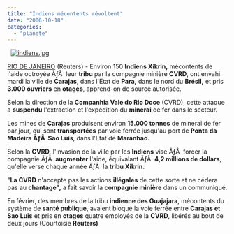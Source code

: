 ```yaml
---
title: "İndiens mécontents révoltent"
date: "2006-10-18"
categories: 
  - "planete"
---
```


  [![indiens.jpg](/uploads/2006/10/indiens.kucukresim.jpg)](http://fr.fc.yahoo.com/b/bresil.html)

[RIO DE JANEIRO](http://fr.fc.yahoo.com/b/bresil.html) (Reuters) - Environ 150 **Indiens Xikrin,** mécontents de l'aide octroyée ÃƒÂ  leur **tribu** par la compagnie minière **CVRD**, ont envahi mardi la ville de **Carajas**, dans l'Etat de **Para,** dans le nord du **Brésil,** et pris **3.000 ouvriers** en **otages**, apprend-on de source autorisée.

Selon la direction de la **Companhia Vale do Rio Doce** (CVRD), cette attaque a **suspendu** l'extraction et l'expédition du **minerai** de fer dans le secteur.

Les mines de **Carajas** produisent environ **15.000 tonnes** de minerai de fer par jour, qui sont **transportées** par voie ferrée jusqu'au port de **Ponta da Madeira ÃƒÂ  Sao Luis**, dans l'Etat de **Maranhao.**

Selon la **CVRD,** l'invasion de la ville par les **Indiens** vise ÃƒÂ  forcer la compagnie ÃƒÂ  **augmenter** l'aide, équivalant ÃƒÂ  **4,2 millions de dollars**, qu'elle verse chaque année ÃƒÂ  la **tribu Xikrin.**

"**La CVRD** n'accepte pas les actions **illégales** de cette sorte et ne cédera pas au **chantage",** a fait savoir la **compagnie minière** dans un communiqué.

En février, des membres de la tribu **indienne des Guajajara**, mécontents du système de **santé publique**, avaient bloqué la voie ferrée entre **Carajas et Sao Luis** et pris en **otages** quatre employés de la **CVRD**, libérés au bout de deux jours (Courtoisie **Reuters)**
